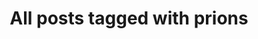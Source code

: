 ---
layout: tag
title: "All posts tagged with prions"
permalink: /weblog/tags/prions/
taxonomy: prions
---